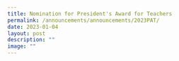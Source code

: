 ```yaml
---
title: Nomination for President's Award for Teachers
permalink: /announcements/announcements/2023PAT/
date: 2023-01-04
layout: post
description: ""
image: ""
---
```

